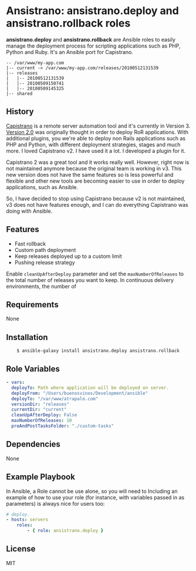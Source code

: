 Ansistrano: ansistrano.deploy and ansistrano.rollback roles
===========================================================

**ansistrano.deploy** and **ansistrano.rollback** are Ansible roles to easily manage the deployment process for
scripting applications such as PHP, Python and Ruby. It's an Ansible port for Capistrano.

```
-- /var/www/my-app.com
|-- current -> /var/www/my-app.com/releases/20100512131539
|-- releases
|   |-- 20100512131539
|   |-- 20100509150741
|   |-- 20100509145325
|-- shared
```

History
-------

[Capistrano](http://capistranorb.com/) is a remote server automation tool and it's currently in Version 3.
[Version 2.0](https://github.com/capistrano/capistrano/tree/legacy-v2) was originally thought in order to deploy RoR
applications. With additional plugins, you we're able to deploy non Rails applications such as PHP and Python, with
different deployment strategies, stages and much more. I loved Capistrano v2. I have used it a lot. I developed
a plugin for it.

Capistrano 2 was a great tool and it works really well. However, right now is not maintained anymore because the
original team is working in v3. This new version does not have the same features so is less powerful and flexible and
other new tools are becoming easier to use in order to deploy applications, such as Ansible.

So, I have decided to stop using Capistrano because v2 is not maintained, v3 does not have features enough, and I
can do everything Capistrano was doing with Ansible.

Features
--------

- Fast rollback
- Custom path deployment
- Keep releases deployed up to a custom limit
- Pushing release strategy

Enable `cleanUpAfterDeploy` parameter and set the `maxNumberOfReleases` to the total number of
releases you want to keep. In continuous delivery environments, the number of

Requirements
------------

None

Installation
------------

```
    $ ansible-galaxy install ansistrano.deploy ansistrano.rollback
```

Role Variables
--------------

```yaml
- vars:
  deployTo: Path where application will be deployed on server.
  deployFrom: "/Users/buenosvinos/Development/ansible"
  deployTo: "/var/www/atrapalo.com"
  versionDir: "releases"
  currentDir: "current"
  cleanUpAfterDeploy: False
  maxNumberOfReleases: 10
  preAndPostTasksFolder: "./custom-tasks"
```

Dependencies
------------

None

Example Playbook
-------------------------

In Ansible, a Role cannot be use alone, so you will need to Including an example of how to use your role (for instance, with variables passed in as parameters) is always nice for users too:

```yaml
# deploy.
- hosts: servers
    roles:
        - { role: ansistrano.deploy }
```

License
-------

MIT
